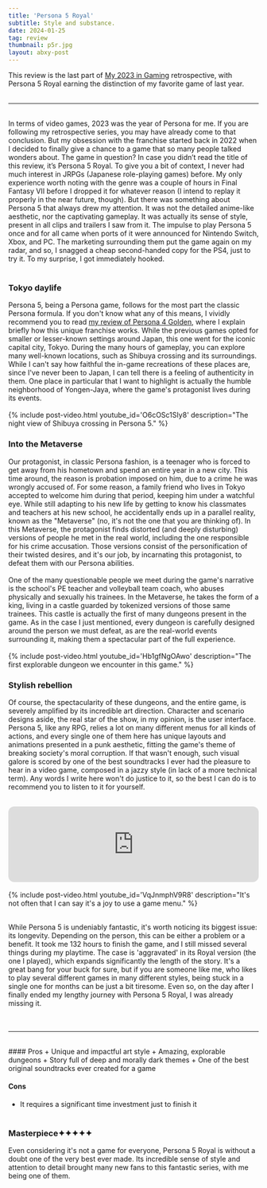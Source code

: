 ```yaml
---
title: 'Persona 5 Royal'
subtitle: Style and substance.
date: 2024-01-25
tag: review
thumbnail: p5r.jpg
layout: abxy-post
---
```


This review is the last part of [My 2023 in Gaming](https://joaomarques.website/abxy/my-2023-in-gaming) retrospective, with Persona 5 Royal earning the distinction of my favorite game of last year.
<br><br>

***
<br>
In terms of video games, 2023 was the year of Persona for me. If you are following my retrospective series, you may have already come to that conclusion. But my obsession with the franchise started back in 2022 when I decided to finally give a chance to a game that so many people talked wonders about. The game in question? In case you didn’t read the title of this review, it’s Persona 5 Royal. To give you a bit of context, I never had much interest in JRPGs (Japanese role-playing games) before. My only experience worth noting with the genre was a couple of hours in Final Fantasy VII before I dropped it for whatever reason (I intend to replay it properly in the near future, though). But there was something about Persona 5 that always drew my attention. It was not the detailed anime-like aesthetic, nor the captivating gameplay. It was actually its sense of style, present in all clips and trailers I saw from it. The impulse to play Persona 5 once and for all came when ports of it were announced for Nintendo Switch, Xbox, and PC. The marketing surrounding them put the game again on my radar, and so, I snagged a cheap second-handed copy for the PS4, just to try it. To my surprise, I got immediately hooked.
<br><br>

### Tokyo daylife

Persona 5, being a Persona game, follows for the most part the classic Persona formula. If you don't know what any of this means, I vividly recommend you to read [my review of Persona 4 Golden](https://joaomarques.website/abxy/persona-4-golden), where I explain briefly how this unique franchise works. While the previous games opted for smaller or lesser-known settings around Japan, this one went for the iconic capital city, Tokyo. During the many hours of gameplay, you can explore many well-known locations, such as Shibuya crossing and its surroundings. While I can't say how faithful the in-game recreations of these places are, since I've never been to Japan, I can tell there is a feeling of authenticity in them. One place in particular that I want to highlight is actually the humble neighborhood of Yongen-Jaya, where the game's protagonist lives during its events.
<br><br>
{% include post-video.html youtube_id='O6cOSc1SIy8' description="The night view of Shibuya crossing in Persona 5." %}
<br>

### Into the Metaverse

Our protagonist, in classic Persona fashion, is a teenager who is forced to get away from his hometown and spend an entire year in a new city. This time around, the reason is probation imposed on him, due to a crime he was wrongly accused of. For some reason, a family friend who lives in Tokyo accepted to welcome him during that period, keeping him under a watchful eye. While still adapting to his new life by getting to know his classmates and teachers at his new school, he accidentally ends up in a parallel reality, known as the "Metaverse" (no, it's not the one that you are thinking of). In this Metaverse, the protagonist finds distorted (and deeply disturbing) versions of people he met in the real world, including the one responsible for his crime accusation. Those versions consist of the personification of their twisted desires, and it's our job, by incarnating this protagonist, to defeat them with our Persona abilities.
<br><br>
One of the many questionable people we meet during the game's narrative is the school's PE teacher and volleyball team coach, who abuses physically and sexually his trainees. In the Metaverse, he takes the form of a king, living in a castle guarded by tokenized versions of those same trainees. This castle is actually the first of many dungeons present in the game. As in the case I just mentioned, every dungeon is carefully designed around the person we must defeat, as are the real-world events surrounding it, making them a spectacular part of the full experience.
<br><br>
{% include post-video.html youtube_id='Hb1gfNgOAwo' description="The first explorable dungeon we encounter in this game." %}
<br>

### Stylish rebellion

Of course, the spectacularity of these dungeons, and the entire game, is severely amplified by its incredible art direction. Character and scenario designs aside, the real star of the show, in my opinion, is the user interface. Persona 5, like any RPG, relies a lot on many different menus for all kinds of actions, and every single one of them here has unique layouts and animations presented in a punk aesthetic, fitting the game's theme of breaking society's moral corruption. If that wasn't enough, such visual galore is scored by one of the best soundtracks I ever had the pleasure to hear in a video game, composed in a jazzy style (in lack of a more technical term). Any words I write here won't do justice to it, so the best I can do is to recommend you to listen to it for yourself.
<br><br>
<iframe style="border-radius:12px" src="https://open.spotify.com/embed/album/4pJT0WKggr4xk149X8A6KC?utm_source=generator" width="100%" height="152" frameBorder="0" allowfullscreen="" allow="autoplay; clipboard-write; encrypted-media; fullscreen; picture-in-picture" loading="lazy"></iframe>
<br><br>
{% include post-video.html youtube_id='VqJnmphV9R8' description="It's not often that I can say it's a joy to use a game menu." %}
<br><br>

While Persona 5 is undeniably fantastic, it's worth noticing its biggest issue: its longevity. Depending on the person, this can be either a problem or a benefit. It took me 132 hours to finish the game, and I still missed several things during my playtime. The case is 'aggravated' in its Royal version (the one I played), which expands significantly the length of the story. It's a great bang for your buck for sure, but if you are someone like me, who likes to play several different games in many different styles, being stuck in a single one for months can be just a bit tiresome. Even so, on the day after I finally ended my lengthy journey with Persona 5 Royal, I was already missing it.
<br><br><br>


***
<br>
#### Pros
+ Unique and impactful art style
+ Amazing, explorable dungeons
+ Story full of deep and morally dark themes
+ One of the best original soundtracks ever created for a game

#### Cons
+ It requires a significant time investment just to finish it
<br><br>

### Masterpiece<span class="u-ft-sans">✦✦✦✦✦</span>

Even considering it's not a game for everyone, Persona 5 Royal is without a doubt one of the very best ever made. Its incredible sense of style and attention to detail brought many new fans to this fantastic series, with me being one of them.
<br><br>
